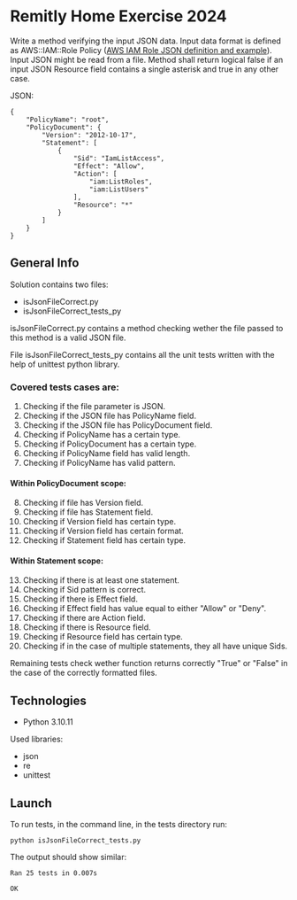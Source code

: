 
# Remitly Home Exercise 2024

Write a method verifying the input JSON data. Input data format is defined as AWS::IAM::Role Policy ([AWS IAM Role JSON definition and example](https://docs.aws.amazon.com/AWSCloudFormation/latest/UserGuide/aws-properties-iam-role-policy.html)). Input JSON might be read from a file. Method shall return logical false if an input JSON Resource field contains a single asterisk and true in any other case.

JSON:

```
{
    "PolicyName": "root",
    "PolicyDocument": {
        "Version": "2012-10-17",
        "Statement": [
            {
                "Sid": "IamListAccess",
                "Effect": "Allow",
                "Action": [
                    "iam:ListRoles",
                    "iam:ListUsers"
                ],
                "Resource": "*"
            }
        ]
    }
}
```


## General Info

Solution contains two files:

* isJsonFileCorrect.py
* isJsonFileCorrect_tests_py

isJsonFileCorrect.py contains a method checking wether the file passed to this method is a valid JSON file.

File isJsonFileCorrect_tests_py contains all the unit tests written with the help of unittest python library.

### Covered tests cases are:

1. Checking if the file parameter is JSON.
2. Checking if the JSON file has PolicyName field.
3. Checking if the JSON file has PolicyDocument field.
4. Checking if PolicyName has a certain type.
5. Checking if PolicyDocument has a certain type.
6. Checking if PolicyName field has valid length.
7. Checking if PolicyName has valid pattern.


#### Within PolicyDocument scope:

8. Checking if file has Version field.
9. Checking if file has Statement field.
10. Checking if Version field has certain type.
11. Checking if Version field has certain format.
12. Checking if Statement field has certain type.

#### Within Statement scope:

13. Checking if there is at least one statement.
14. Checking if Sid pattern is correct. 
15. Checking if there is Effect field.
16. Checking if Effect field has value equal to either "Allow" or "Deny".
17. Checking if there are Action field.
18. Checking if there is Resource field.
19. Checking if Resource field has certain type.
20. Checking if in the case of multiple statements, they all have unique Sids.

Remaining tests check wether function returns correctly "True" or "False" in the case of the correctly formatted files.
## Technologies

* Python 3.10.11

Used libraries:

* json 
* re
* unittest
## Launch

To run tests, in the command line, in the tests directory run:

```
python isJsonFileCorrect_tests.py
```

The output should show similar:

```
Ran 25 tests in 0.007s

OK
```
